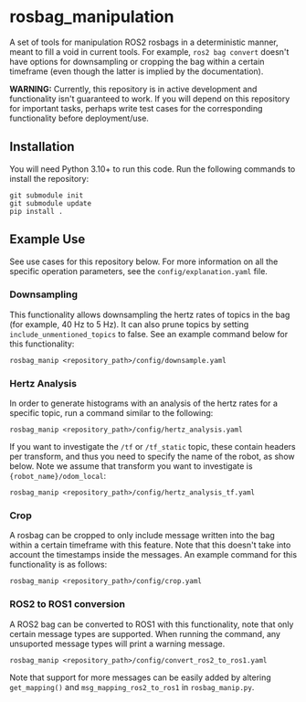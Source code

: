 # rosbag_manipulation

A set of tools for manipulation ROS2 rosbags in a deterministic manner, meant to fill a void in current tools. For example, `ros2 bag convert` doesn't have options for downsampling or cropping the bag within a certain timeframe (even though the latter is implied by the documentation). 

**WARNING:** Currently, this repository is in active development and functionality isn't guaranteed to work. If you will depend on this repository for important tasks, perhaps write test cases for the corresponding functionality before deployment/use.

## Installation

You will need Python 3.10+ to run this code. Run the following commands to install the repository:
```
git submodule init
git submodule update
pip install .
```

## Example Use

See use cases for this repository below. For more information on all the specific operation parameters, see the `config/explanation.yaml` file.

### Downsampling

This functionality allows downsampling the hertz rates of topics in the bag (for example, 40 Hz to 5 Hz). It can also prune topics by setting `include_unmentioned_topics` to false. See an example command below for this functionality:
```
rosbag_manip <repository_path>/config/downsample.yaml
```

### Hertz Analysis
In order to generate histograms with an analysis of the hertz rates for a specific topic, run a command similar to the following:
```
rosbag_manip <repository_path>/config/hertz_analysis.yaml
```

If you want to investigate the `/tf` or `/tf_static` topic, these contain headers per transform, and thus you need to specify the name of the robot, as show below. Note we assume that transform you want to investigate is `{robot_name}/odom_local`:
```
rosbag_manip <repository_path>/config/hertz_analysis_tf.yaml
```

### Crop
A rosbag can be cropped to only include message written into the bag within a certain timeframe with this feature. Note that this doesn't take into account the timestamps inside the messages. An example command for this functionality is as follows:
```
rosbag_manip <repository_path>/config/crop.yaml
```

### ROS2 to ROS1 conversion
A ROS2 bag can be converted to ROS1 with this functionality, note that only certain message types are supported. When running the command, any unsuported message types will print a warning message. 
```
rosbag_manip <repository_path>/config/convert_ros2_to_ros1.yaml
```


Note that support for more messages can be easily added by altering `get_mapping()` and `msg_mapping_ros2_to_ros1` in `rosbag_manip.py`.